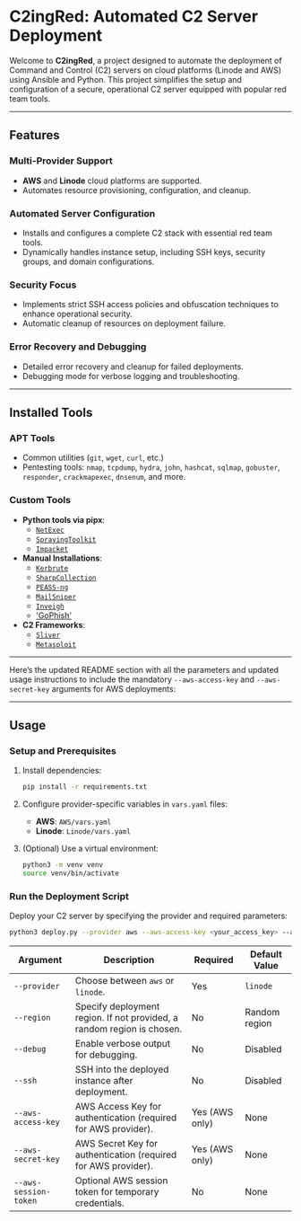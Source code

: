 # **C2ingRed: Automated C2 Server Deployment**

Welcome to **C2ingRed**, a project designed to automate the deployment of Command and Control (C2) servers on cloud platforms (Linode and AWS) using Ansible and Python. This project simplifies the setup and configuration of a secure, operational C2 server equipped with popular red team tools.

---

## **Features**

### **Multi-Provider Support**
- **AWS** and **Linode** cloud platforms are supported.
- Automates resource provisioning, configuration, and cleanup.

### **Automated Server Configuration**
- Installs and configures a complete C2 stack with essential red team tools.
- Dynamically handles instance setup, including SSH keys, security groups, and domain configurations.

### **Security Focus**
- Implements strict SSH access policies and obfuscation techniques to enhance operational security.
- Automatic cleanup of resources on deployment failure.

### **Error Recovery and Debugging**
- Detailed error recovery and cleanup for failed deployments.
- Debugging mode for verbose logging and troubleshooting.

---

## **Installed Tools**

### **APT Tools**
- Common utilities (`git`, `wget`, `curl`, etc.)
- Pentesting tools: `nmap`, `tcpdump`, `hydra`, `john`, `hashcat`, `sqlmap`, `gobuster`, `responder`, `crackmapexec`, `dnsenum`, and more.

### **Custom Tools**
- **Python tools via pipx**:
  - [`NetExec`](https://github.com/Pennyw0rth/NetExec)
  - [`SprayingToolkit`](https://github.com/blacklanternsecurity/TREVORspray)
  - [`Impacket`](https://github.com/SecureAuthCorp/impacket)
- **Manual Installations**:
  - [`Kerbrute`](https://github.com/ropnop/kerbrute)
  - [`SharpCollection`](https://github.com/Flangvik/SharpCollection)
  - [`PEASS-ng`](https://github.com/carlospolop/PEASS-ng)
  - [`MailSniper`](https://github.com/dafthack/MailSniper)
  - [`Inveigh`](https://github.com/Kevin-Robertson/Inveigh)
  - ['GoPhish'](https://github.com/gophish/gophish)
- **C2 Frameworks**:
  - [`Sliver`](https://github.com/BishopFox/sliver)
  - [`Metasploit`](https://github.com/rapid7/metasploit-framework)

---

Here’s the updated README section with all the parameters and updated usage instructions to include the mandatory `--aws-access-key` and `--aws-secret-key` arguments for AWS deployments:

---

## **Usage**

### **Setup and Prerequisites**
1. Install dependencies:
   ```bash
   pip install -r requirements.txt
   ```
2. Configure provider-specific variables in `vars.yaml` files:
   - **AWS**: `AWS/vars.yaml`
   - **Linode**: `Linode/vars.yaml`

3. (Optional) Use a virtual environment:
   ```bash
   python3 -m venv venv
   source venv/bin/activate
   ```

### **Run the Deployment Script**
Deploy your C2 server by specifying the provider and required parameters:

```bash
python3 deploy.py --provider aws --aws-access-key <your_access_key> --aws-secret-key <your_secret_key> --debug --region us-east-1
```

| Argument            | Description                                                       | Required        | Default Value   |
|----------------------|-------------------------------------------------------------------|-----------------|-----------------|
| `--provider`        | Choose between `aws` or `linode`.                                 | Yes             | `linode`        |
| `--region`          | Specify deployment region. If not provided, a random region is chosen. | No              | Random region   |
| `--debug`           | Enable verbose output for debugging.                              | No              | Disabled        |
| `--ssh`             | SSH into the deployed instance after deployment.                 | No              | Disabled        |
| `--aws-access-key`  | AWS Access Key for authentication (required for AWS provider).    | Yes (AWS only)  | None            |
| `--aws-secret-key`  | AWS Secret Key for authentication (required for AWS provider).    | Yes (AWS only)  | None            |
| `--aws-session-token` | Optional AWS session token for temporary credentials.          | No              | None            |